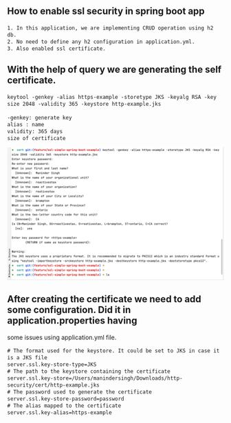 ## How to enable ssl security in spring boot app

```shell
1. In this application, we are implementing CRUD operation using h2 db.
2. No need to define any h2 configuration in application.yml.
3. Also enabled ssl certificate.

```

## With the help of query we are generating the self certificate.
```shell
keytool -genkey -alias https-example -storetype JKS -keyalg RSA -key
size 2048 -validity 365 -keystore http-example.jks

-genkey: generate key
alias : name
validity: 365 days
size of certificate

```
![Alt Text](images/img.png)

## After creating the certificate we need to add some configuration. Did it in application.properties having
some issues using application.yml file.

```shell
# The format used for the keystore. It could be set to JKS in case it is a JKS file
server.ssl.key-store-type=JKS
# The path to the keystore containing the certificate
server.ssl.key-store=/Users/manindersingh/Downloads/http-security/cert/http-example.jks
# The password used to generate the certificate
server.ssl.key-store-password=password
# The alias mapped to the certificate
server.ssl.key-alias=https-example
```